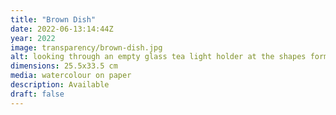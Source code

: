 ```yaml
---
title: "Brown Dish"
date: 2022-06-13:14:44Z
year: 2022
image: transparency/brown-dish.jpg
alt: looking through an empty glass tea light holder at the shapes formed by green and brown glass objects behind it
dimensions: 25.5x33.5 cm
media: watercolour on paper
description: Available
draft: false
---
```


